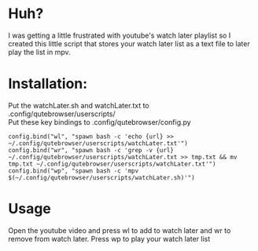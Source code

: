 <h1>
  Huh?
</h1>
I was getting a little frustrated with youtube's watch later playlist so I created this little script that stores your watch later list as a text file to later play the list in mpv.

<h1>
  Installation:
</h1>


Put the watchLater.sh and watchLater.txt to .config/qutebrowser/userscripts/  
Put these key bindings to .config/qutebrowser/config.py  
```
config.bind("wl", "spawn bash -c 'echo {url} >> ~/.config/qutebrowser/userscripts/watchLater.txt'")  
config.bind("wr", "spawn bash -c 'grep -v {url} ~/.config/qutebrowser/userscripts/watchLater.txt >> tmp.txt && mv tmp.txt ~/.config/qutebrowser/userscripts/watchLater.txt'")  
config.bind("wp", "spawn bash -c 'mpv $(~/.config/qutebrowser/userscripts/watchLater.sh)'")
```
<h1>
  Usage
</h1>
Open the youtube video and press wl to add to watch later and wr to remove from watch later.  
Press wp to play your watch later list
